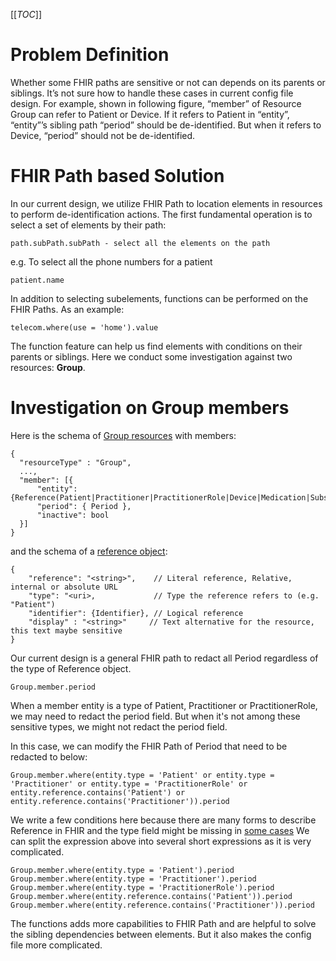[[_TOC_]]
# Problem Definition
Whether some FHIR paths are sensitive or not can depends on its parents or siblings. 
It’s not sure how to handle these cases in current config file design. 
For example, shown in following figure, “member” of Resource Group can refer to Patient or Device. 
If it refers to Patient in “entity”, “entity”’s sibling path “period” should be de-identified. 
But when it refers to Device, “period” should not be de-identified. 
# FHIR Path based Solution
In our current design, we utilize FHIR Path to location elements in resources to perform de-identification actions. 
The first fundamental operation is to select a set of elements by their path:
```
path.subPath.subPath - select all the elements on the path
``` 
e.g. To select all the phone numbers for a patient

```
patient.name
```

In addition to selecting subelements, functions can be performed on the FHIR Paths.
As an example:
```
telecom.where(use = 'home').value
```
The function feature can help us find elements with conditions on their parents or siblings. Here we conduct some investigation against two resources: **Group**.

# Investigation on Group members
Here is the schema of [Group resources](https://www.hl7.org/fhir/group.html) with members:
```
{
  "resourceType" : "Group",
  ...,
  "member": [{
      "entity": {Reference(Patient|Practitioner|PractitionerRole|Device|Medication|Substance|Group)},
      "period": { Period },
      "inactive": bool
  }]
}
```
and the schema of a [reference object](https://www.hl7.org/fhir/references.html#Reference):
```
{
    "reference": "<string>",    // Literal reference, Relative, internal or absolute URL
    "type": "<uri>,             // Type the reference refers to (e.g. "Patient")
    "identifier": {Identifier}, // Logical reference
    "display" : "<string>"     // Text alternative for the resource, this text maybe sensitive
}
```
Our current design is a general FHIR path to redact all Period regardless of the type of Reference object. 
```
Group.member.period
```

When a member entity is a type of Patient, Practitioner or PractitionerRole, we may need to redact the period field. But when it's not among these sensitive types, we might not redact the period field.

In this case, we can modify the FHIR Path of Period that need to be redacted to below:
```
Group.member.where(entity.type = 'Patient' or entity.type = 'Practitioner' or entity.type = 'PractitionerRole' or entity.reference.contains('Patient') or entity.reference.contains('Practitioner')).period
```
We write a few conditions here because there are many forms to describe Reference in FHIR and the type field might be missing in [some cases](https://www.hl7.org/fhir/group-example-member.json.html)
We can split the expression above into several short expressions as it is very complicated.
```
Group.member.where(entity.type = 'Patient').period
Group.member.where(entity.type = 'Practitioner').period
Group.member.where(entity.type = 'PractitionerRole').period
Group.member.where(entity.reference.contains('Patient')).period
Group.member.where(entity.reference.contains('Practitioner')).period
```
The functions adds more capabilities to FHIR Path and are helpful to solve the sibling dependencies between elements. But it also makes the config file more complicated.


